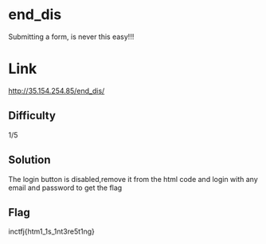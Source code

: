 # end_dis
Submitting a form, is never this easy!!!

# Link
http://35.154.254.85/end_dis/

## Difficulty
1/5

## Solution

The login button is disabled,remove it from the html code and login with any email and password to get the flag

## Flag

inctfj{htm1_1s_1nt3re5t1ng}
